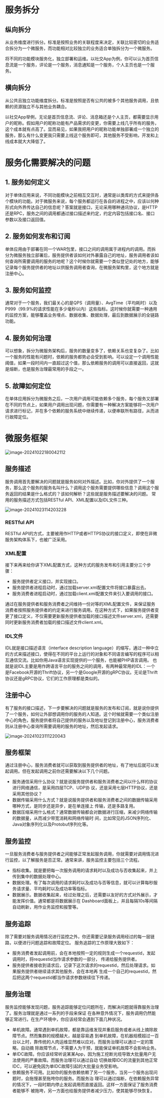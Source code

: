 # 服务拆分

## 纵向拆分

从业务维度进⾏拆分。标准是按照业务的关联程度来决定，关联⽐较密切的业务适合拆分为⼀个微服务，⽽功能相对⽐较独⽴的业务适合单独拆分为⼀个微服务。

将不同的功能模块服务化，独⽴部署和运维。以社交App为例，你可以认为⾸⻚信息流是⼀个服务，评论是⼀个服务，消息通知是⼀个服务，个⼈主⻚也是⼀个服务。

## 横向拆分

从公共且独⽴功能维度拆分。标准是按照是否有公共的被多个其他服务调⽤，且依赖的资源独⽴不与其他业务耦合。

以社交App举例，⽆论是⾸⻚信息流、评论、消息箱还是个⼈主⻚，都需要显示⽤户的昵称。假如⽤户的昵称功能有产品需求的变更，你需要上线⼏乎所有的服务，这个成本就有点⾼了。显⽽易⻅，如果我把⽤户的昵称功能单独部署成⼀个独⽴的服务，那么有什么变更我只需要上线这个服务即可，其他服务不受影响，开发和上线成本就⼤⼤降低了。

# 服务化需要解决的问题

## 1. 服务如何定义
对于单体应⽤来说，不同功能模块之前相互交互时，通常是以类库的⽅式来提供各个模块的功能。对于微服务来说，每个服务都运⾏在各⾃的进程之中，应该以何种形式向外界传达⾃⼰的信息呢？答案就是接⼝，⽆论采⽤哪种通讯协议，是HTTP还是RPC，服务之间的调⽤都通过接⼝描述来约定，约定内容包括接⼝名、接⼝参数以及接⼝返回值。
## 2. 服务如何发布和订阅
单体应⽤由于部署在同⼀个WAR包⾥，接⼝之间的调⽤属于进程内的调⽤。⽽拆分为微服务独⽴部署后，服务提供者该如何对外暴露⾃⼰的地址，服务调⽤者该如何查询所需要调⽤的服务的地呢？这个时候你就需要⼀个类似登记处的地⽅，能够记录每个服务提供者的地址以供服务调⽤者查询，在微服务架构⾥，这个地⽅就是注册中⼼。
## 3. 服务如何监控
通常对于⼀个服务，我们最关⼼的是QPS（调⽤量）、AvgTime（平均耗时）以及P999（99.9%的请求性能在多少毫秒以内）这些指标。这时候你就需要⼀种通⽤的监控⽅案，能够覆盖业务埋点、数据收集、数据处理，最后到数据展示的全链路功能。
## 4. 服务如何治理
可以想象，拆分为微服务架构后，服务的数量变多了，依赖关系也变复杂了。⽐如⼀个服务的性能有问题时，依赖的服务都势必会受到影响。可以设定⼀个调⽤性能阈值，如果⼀段时间内⼀直超过这个值，那么依赖服务的调⽤可以直接返回，这就是熔断，也是服务治理最常⽤的⼿段之⼀。
## 5. 故障如何定位
在单体应⽤拆分为微服务之后，⼀次⽤户调⽤可能依赖多个服务，每个服务⼜部署在不同的节点上，如果⽤户调⽤出现问题，你需要有⼀种解决⽅案能够将⼀次⽤户请求进⾏标记，并在多个依赖的服务系统中继续传递，以便串联所有路径，从⽽进⾏故障定位。

# 微服务框架

![image-20241022180042112](https://raw.githubusercontent.com/qhbsss/Pictures/main/Blog_Picturesimage-20241022180042112.png)

## 服务描述

服务调⽤⾸先要解决的问题就是服务如何对外描述。比如，你对外提供了⼀个服务，那么这个服务的服务名叫什么？调⽤这个服务需要提供哪些信息？调⽤这个服务返回的结果是什么格式的？该如何解析？这些就是服务描述要解决的问题。
常⽤的服务描述⽅式包括RESTful API、XML配置以及IDL文件三种。

![image-20241023114203228](https://raw.githubusercontent.com/qhbsss/Pictures/main/Blog_Picturesimage-20241023114203228.png)

### RESTful API
RESTful API的⽅式，主要被⽤作HTTP或者HTTPS协议的接⼝定义，即使在⾮微服务架构体系下，也被⼴泛采⽤。

### XML配置
接下来再来给你讲下XML配置⽅式，这种⽅式的服务发布和引⽤主要分三个步骤：

- 服务提供者定义接⼝，并实现接⼝。
- 服务提供者进程启动时，通过加载server.xml配置⽂件将接⼝暴露出去。
- 服务消费者进程启动时，通过加载client.xml配置⽂件来引⼊要调⽤的接⼝。

通过在服务提供者和服务消费者之间维持⼀份对等的XML配置⽂件，来保证服务消费者按照服务提供者的约定来进⾏服务调⽤。在这种⽅式下，如果服务提供者变更了接⼝定义，不仅需要更新服务提供者加载的接⼝描述⽂件server.xml，还需要同时更新服务消费者加载的接⼝描述⽂件client.xml。

### IDL文件

IDL就是接⼝描述语⾔（interface description language）的缩写，通过⼀种中⽴的⽅式来描述接⼝，使得在不同的平台上运⾏的对象和不同语⾔编写的程序可以相互通信交流。⽐如你⽤Java语⾔实现提供的⼀个服务，也能被PHP语⾔调⽤。
也就是说IDL主要是⽤作跨语⾔平台的服务之间的调⽤，有两种最常⽤的IDL：⼀个是Facebook开源的Thrift协议，另⼀个是Google开源的gRPC协议。⽆论是Thrift协议还是gRPC协议，它们的⼯作原理都是类似的。

## 注册中心
有了服务的接口描述，下⼀步要解决的问题就是服务的发布和订阅，就是说你提供了⼀个服务，如何让外部想调⽤你的服务的人知道。这个时候就需要⼀个类似注册中心的角色，服务提供者将⾃⼰提供的服务以及地址登记到注册中心，服务消费者则从注册中心查询所需要调⽤的服务的地址，然后发起请求。

![image-20241023111220043](C:\Users\dell\AppData\Roaming\Typora\typora-user-images\image-20241023111220043.png)

## 服务框架
通过注册中心，服务消费者就可以获取到服务提供者的地址，有了地址后就可以发起调⽤。但在发起调⽤之前你还需要解决以下几个问题。

- 服务通信采⽤什么协议？就是说服务提供者和服务消费者之间以什么样的协议进⾏⽹络通信，是采⽤四层TCP、UDP协
  议，还是采⽤七层HTTP协议，还是采⽤其他协议？
- 数据传输采⽤什么⽅式？就是说服务提供者和服务消费者之间的数据传输采⽤哪种⽅式，是同步还是异步，是在单连接上
  传输，还是多路复⽤。
- 数据压缩采⽤什么格式？通常数据传输都会对数据进⾏压缩，来减少⽹络传输的数据量，从⽽减少带宽消耗和⽹络传输时
  间，⽐如常⻅的JSON序列化、Java对象序列化以及Protobuf序列化等。

## 服务监控
⼀旦服务消费者与服务提供者之间能够正常发起服务调⽤，你就需要对调⽤情况进⾏监控，以了解服务是否正常。通常来讲，服务监控主要包括三个流程。

- 指标收集。就是要把每⼀次服务调⽤的请求耗时以及成功与否收集起来，并上传到集中的数据处理中⼼。
- 数据处理。有了每次调⽤的请求耗时以及成功与否等信息，就可以计算每秒服务请求量、平均耗时以及成功率等指标。
- 数据展示。数据收集起来，经过处理之后，还需要以友好的⽅式对外展示，才能发挥价值。通常都是将数据展示在
  Dashboard⾯板上，并且每隔10s等间隔⾃动刷新，⽤作业务监控和报警等。

## 服务追踪
除了需要对服务调⽤情况进⾏监控之外，你还需要记录服务调⽤经过的每⼀层链路，以便进⾏问题追踪和故障定位。
服务追踪的⼯作原理⼤致如下：

- 服务消费者发起调⽤前，会在本地按照⼀定的规则⽣成⼀个requestid，发起调⽤时，将requestid当作请求参数的⼀部分，
  传递给服务提供者。
- 服务提供者接收到请求后，记录下这次请求的requestid，然后处理请求。如果服务提供者继续请求其他服务，会在本地再
  ⽣成⼀个⾃⼰的requestid，然后把这两个requestid都当作请求参数继续往下传递。

## 服务治理
服务监控能够发现问题，服务追踪能够定位问题所在，⽽解决问题就得靠服务治理了。服务治理就是通过⼀系列的⼿段来保证
在各种意外情况下，服务调⽤仍然能够正常进⾏。在⽣产环境中，你应该经常会遇到下⾯⼏种状况。

- 单机故障。通常遇到单机故障，都是靠运维发现并重启服务或者从线上摘除故障节点。然⽽集群的规模越⼤，越是容易遇
  到单机故障，在机器规模超过⼀百台以上时，靠传统的⼈⾁运维显然难以应对。⽽服务治理可以通过⼀定的策略，⾃动摘
  除故障节点，不需要⼈为⼲预，就能保证单机故障不会影响业务。
- 单IDC故障。你应该经常听说某某App，因为施⼯挖断光缆导致⼤批量⽤户⽆法使⽤的严重故障。⽽服务治理可以通过⾃动
  切换故障IDC的流量到其他正常IDC，可以避免因为单IDC故障引起的⼤批量业务受影响。
- 依赖服务不可⽤。⽐如你的服务依赖依赖了另⼀个服务，当另⼀个服务出现问题时，会拖慢甚⾄拖垮你的服务。⽽服务治
  理可以通过熔断，在依赖服务异常的情况下，⼀段时期内停⽌发起调⽤⽽直接返回。这样⼀⽅⾯保证了服务消费者能够不
  被拖垮，另⼀⽅⾯也给服务提供者减少压⼒，使其能够尽快恢复。
